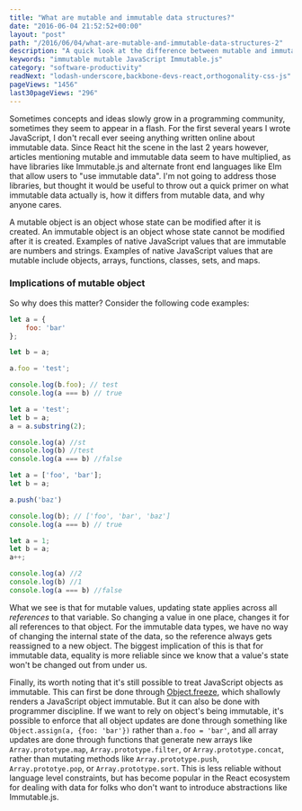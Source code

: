 ```yaml
---
title: "What are mutable and immutable data structures?"
date: "2016-06-04 21:52:52+00:00"
layout: "post"
path: "/2016/06/04/what-are-mutable-and-immutable-data-structures-2"
description: "A quick look at the difference between mutable and immutable data"
keywords: "immutable mutable JavaScript Immutable.js"
category: "software-productivity"
readNext: "lodash-underscore,backbone-devs-react,orthogonality-css-js"
pageViews: "1456"
last30pageViews: "296"
---
```


Sometimes concepts and ideas slowly grow in a programming community, sometimes they seem to appear in a flash.  For the first several years I wrote JavaScript, I don't recall ever seeing anything written online about immutable data.  Since React hit the scene in the last 2 years however, articles mentioning mutable and immutable data seem to have multiplied, as have libraries like Immutable.js and alternate front end languages like Elm that allow users to "use immutable data".  I'm not going to address those libraries, but thought it would be useful to throw out a quick primer on what immutable data actually is, how it differs from mutable data, and why anyone cares.  

A mutable object is an object whose state can be modified after it is created.  An immutable object is an object whose state cannot be modified after it is created.  Examples of native JavaScript values that are immutable are numbers and strings.  Examples of native JavaScript values that are mutable include objects, arrays, functions, classes, sets, and maps.  

### Implications of mutable object

So why does this matter?  Consider the following code examples:

```javascript
let a = {
    foo: 'bar'
};

let b = a;

a.foo = 'test';

console.log(b.foo); // test
console.log(a === b) // true
```

```javascript
let a = 'test';
let b = a;
a = a.substring(2);

console.log(a) //st
console.log(b) //test
console.log(a === b) //false
```

```javascript
let a = ['foo', 'bar'];
let b = a;

a.push('baz')

console.log(b); // ['foo', 'bar', 'baz']
console.log(a === b) // true
```

```javascript
let a = 1;
let b = a;
a++;

console.log(a) //2
console.log(b) //1
console.log(a === b) //false
```

What we see is that for mutable values, updating state applies across all *references* to that variable.  So changing a value in one place, changes it for all references to that object.  For the immutable data types, we have no way of changing the internal state of the data, so the reference always gets reassigned to a new object.  The biggest implication of this is that for immutable data, equality is more reliable since we know that a value's state won't be changed out from under us.

Finally, its worth noting that it's still possible to treat JavaScript objects as immutable.  This can first be done through [Object.freeze](https://developer.mozilla.org/en-US/docs/Web/JavaScript/Reference/Global_Objects/Object/freeze), which shallowly renders a JavaScript object immutable.  But it can also be done with programmer discipline.  If we want to rely on object's being immutable, it's possible to enforce that all object updates are done through something like
`Object.assign(a, {foo: 'bar'})` rather than `a.foo = 'bar'`, and all array updates are done through functions that generate new arrays like `Array.prototype.map`, `Array.prototype.filter`, or `Array.prototype.concat`, rather than mutating methods like `Array.prototype.push`, `Array.prototye.pop`, or `Array.prototype.sort`.  This is less reliable without language level constraints, but has become popular in the React ecosystem for dealing with data for folks who don't want to introduce abstractions like Immutable.js.
